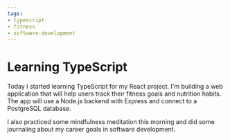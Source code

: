 ```yaml
---
tags:
- typescript
- fitness
- software-development
---
```



# Learning TypeScript

Today I started learning TypeScript for my React project. I'm building a web application that will help users track their fitness goals and nutrition habits. The app will use a Node.js backend with Express and connect to a PostgreSQL database.

I also practiced some mindfulness meditation this morning and did some journaling about my career goals in software development.